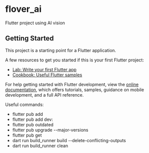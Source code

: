# flover_ai

Flutter project using AI vision

## Getting Started

This project is a starting point for a Flutter application.

A few resources to get you started if this is your first Flutter project:

- [Lab: Write your first Flutter app](https://docs.flutter.dev/get-started/codelab)
- [Cookbook: Useful Flutter samples](https://docs.flutter.dev/cookbook)

For help getting started with Flutter development, view the
[online documentation](https://docs.flutter.dev/), which offers tutorials,
samples, guidance on mobile development, and a full API reference.

Useful commands:

- flutter pub add
- flutter pub add dev:
- flutter pub outdated
- flutter pub upgrade --major-versions
- flutter pub get
- dart run build_runner build --delete-conflicting-outputs
- dart run build_runner clean